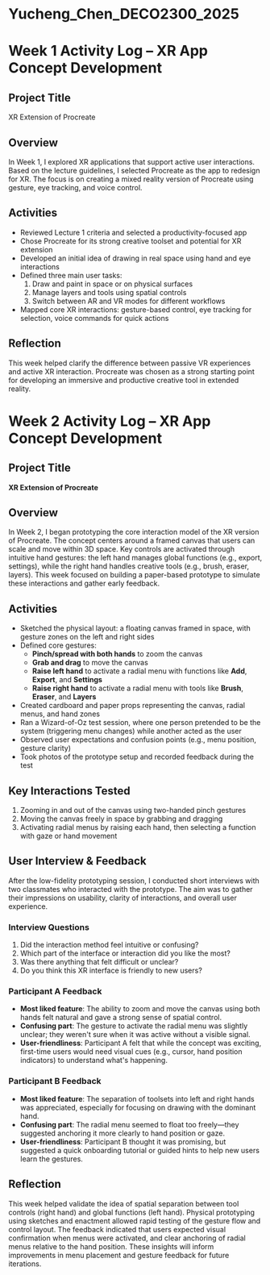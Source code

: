 # Yucheng_Chen_DECO2300_2025

# Week 1 Activity Log – XR App Concept Development
 
## Project Title
XR Extension of Procreate

## Overview
In Week 1, I explored XR applications that support active user interactions. Based on the lecture guidelines, I selected Procreate as the app to redesign for XR. The focus is on creating a mixed reality version of Procreate using gesture, eye tracking, and voice control.

## Activities
- Reviewed Lecture 1 criteria and selected a productivity-focused app  
- Chose Procreate for its strong creative toolset and potential for XR extension  
- Developed an initial idea of drawing in real space using hand and eye interactions  
- Defined three main user tasks:  
  1. Draw and paint in space or on physical surfaces  
  2. Manage layers and tools using spatial controls  
  3. Switch between AR and VR modes for different workflows  
- Mapped core XR interactions: gesture-based control, eye tracking for selection, voice commands for quick actions

## Reflection
This week helped clarify the difference between passive VR experiences and active XR interaction. Procreate was chosen as a strong starting point for developing an immersive and productive creative tool in extended reality.


#
# Week 2 Activity Log – XR App Concept Development

## Project Title  
**XR Extension of Procreate**

## Overview  
In Week 2, I began prototyping the core interaction model of the XR version of Procreate. The concept centers around a framed canvas that users can scale and move within 3D space. Key controls are activated through intuitive hand gestures: the left hand manages global functions (e.g., export, settings), while the right hand handles creative tools (e.g., brush, eraser, layers). This week focused on building a paper-based prototype to simulate these interactions and gather early feedback.

## Activities  
- Sketched the physical layout: a floating canvas framed in space, with gesture zones on the left and right sides  
- Defined core gestures:
  - **Pinch/spread with both hands** to zoom the canvas
  - **Grab and drag** to move the canvas
  - **Raise left hand** to activate a radial menu with functions like **Add**, **Export**, and **Settings**
  - **Raise right hand** to activate a radial menu with tools like **Brush**, **Eraser**, and **Layers**
- Created cardboard and paper props representing the canvas, radial menus, and hand zones  
- Ran a Wizard-of-Oz test session, where one person pretended to be the system (triggering menu changes) while another acted as the user  
- Observed user expectations and confusion points (e.g., menu position, gesture clarity)  
- Took photos of the prototype setup and recorded feedback during the test

## Key Interactions Tested  
1. Zooming in and out of the canvas using two-handed pinch gestures  
2. Moving the canvas freely in space by grabbing and dragging  
3. Activating radial menus by raising each hand, then selecting a function with gaze or hand movement

## User Interview & Feedback

After the low-fidelity prototyping session, I conducted short interviews with two classmates who interacted with the prototype. The aim was to gather their impressions on usability, clarity of interactions, and overall user experience.

### Interview Questions
1. Did the interaction method feel intuitive or confusing?
2. Which part of the interface or interaction did you like the most?
3. Was there anything that felt difficult or unclear?
4. Do you think this XR interface is friendly to new users?

### Participant A Feedback
- **Most liked feature**: The ability to zoom and move the canvas using both hands felt natural and gave a strong sense of spatial control.
- **Confusing part**: The gesture to activate the radial menu was slightly unclear; they weren't sure when it was active without a visible signal.
- **User-friendliness**: Participant A felt that while the concept was exciting, first-time users would need visual cues (e.g., cursor, hand position indicators) to understand what's happening.

### Participant B Feedback
- **Most liked feature**: The separation of toolsets into left and right hands was appreciated, especially for focusing on drawing with the dominant hand.
- **Confusing part**: The radial menu seemed to float too freely—they suggested anchoring it more clearly to hand position or gaze.
- **User-friendliness**: Participant B thought it was promising, but suggested a quick onboarding tutorial or guided hints to help new users learn the gestures.


## Reflection  
This week helped validate the idea of spatial separation between tool controls (right hand) and global functions (left hand). Physical prototyping using sketches and enactment allowed rapid testing of the gesture flow and control layout. The feedback indicated that users expected visual confirmation when menus were activated, and clear anchoring of radial menus relative to the hand position. These insights will inform improvements in menu placement and gesture feedback for future iterations.
